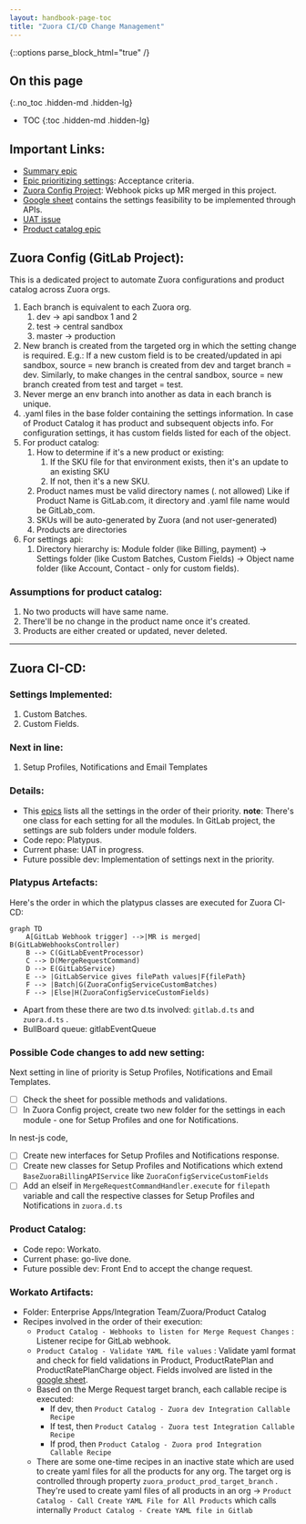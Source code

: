 ```yaml
---
layout: handbook-page-toc
title: "Zuora CI/CD Change Management"
---
```


{::options parse_block_html="true" /}

<link rel="stylesheet" type="text/css" href="/stylesheets/biztech.css" />

## On this page
{:.no_toc .hidden-md .hidden-lg}

- TOC
{:toc .hidden-md .hidden-lg}

## Important Links:

- [Summary epic](https://gitlab.com/groups/gitlab-com/business-technology/enterprise-apps/-/epics/274)
- [Epic prioritizing settings](https://gitlab.com/groups/gitlab-com/-/epics/1532#priorities): Acceptance criteria.
- [Zuora Config Project](https://gitlab.com/gitlab-com/business-technology/enterprise-apps/financeops/zuora-config): Webhook picks up MR merged in this project.
- [Google sheet](https://gitlab.com/gitlab-com/business-technology/enterprise-apps/financeops/finance-systems/-/issues/574) contains the settings feasibility to be implemented through APIs.
- [UAT issue](https://gitlab.com/groups/gitlab-com/business-technology/enterprise-apps/integrations/-/epics/3)
- [Product catalog epic](https://gitlab.com/groups/gitlab-com/business-technology/enterprise-apps/integrations/-/epics/3)

## Zuora Config (GitLab Project):

This is a dedicated project to automate Zuora configurations and product catalog across Zuora orgs.
1. Each branch is equivalent to each Zuora org.
	1. dev -> api sandbox 1 and 2
	2. test -> central sandbox
	3. master -> production
2. New branch is created from the targeted org in which the setting change is required. E.g.: If a new custom field is to be created/updated in api sandbox, source = new branch is created from dev and target branch = dev. Similarly, to make changes in the central sandbox, source = new branch created from test and target = test.
3. Never merge an env branch into another as data in each branch is unique.
4. .yaml files in the base folder containing the settings information. In case of Product Catalog it has product and subsequent objects info. For configuration settings, it has custom fields listed for each of the object.
5. For product catalog:
	1. How to determine if it's a new product or existing:
		1. If the SKU file for that environment exists, then it's an update to an existing SKU
		2. If not, then it's a new SKU.
	2. Product names must be valid directory names (. not allowed) Like if Product Name is GitLab.com, it directory and .yaml file name would be GitLab_com.
	3. SKUs will be auto-generated by Zuora (and not user-generated)
	4. Products are directories
6. For settings api:
	1. Directory hierarchy is: Module folder (like Billing, payment) -> Settings folder (like Custom Batches, Custom Fields) -> Object name folder (like Account, Contact - only for custom fields).

### Assumptions for product catalog:

1. No two products will have same name.
2. There'll be no change in the product name once it's created.
3. Products are either created or updated, never deleted.
---

## Zuora CI-CD:

### Settings Implemented:

1. Custom Batches.
2. Custom Fields.

### Next in line:

1. Setup Profiles, Notifications and Email Templates

### Details:

- This [epics](https://gitlab.com/groups/gitlab-com/-/epics/1532#priorities) lists all the settings in the order of their priority.
**note**: There's one class for each setting for all the modules. In GitLab project, the settings are sub folders under module folders.
- Code repo: Platypus.
- Current phase: UAT in progress.
- Future possible dev: Implementation of settings next in the priority.

### Platypus Artefacts:

Here's the order in which the platypus classes are executed for Zuora CI-CD:

```mermaid
graph TD
    A[GitLab Webhook trigger] -->|MR is merged| B(GitLabWebhooksController)
    B --> C(GitLabEventProcessor)
    C --> D(MergeRequestCommand)
    D --> E(GitLabService)
    E --> |GitLabService gives filePath values|F{filePath}
    F --> |Batch|G(ZuoraConfigServiceCustomBatches)
    F --> |Else|H(ZuoraConfigServiceCustomFields)

```

- Apart from these there are two d.ts involved: `gitlab.d.ts` and `zuora.d.ts` .
- BullBoard queue: gitlabEventQueue

### Possible Code changes to add new setting:

Next setting in line of priority is Setup Profiles, Notifications and Email Templates.
- [ ] Check the sheet for possible methods and validations.
- [ ] In Zuora Config project, create two new folder for the settings in each module - one for Setup Profiles and one for Notifications.

In nest-js code,
- [ ] Create new interfaces for  Setup Profiles and Notifications response.
- [ ] Create new classes for Setup Profiles and Notifications which extend `BaseZuoraBillingAPIService` like `ZuoraConfigServiceCustomFields`
- [ ] Add an elseif in `MergeRequestCommandHandler.execute` for `filepath` variable and call the respective classes for Setup Profiles and Notifications in `zuora.d.ts`

### Product Catalog:

- Code repo: Workato.
- Current phase: go-live done.
- Future possible dev: Front End to accept the change request.

### Workato Artifacts:

- Folder: Enterprise Apps/Integration Team/Zuora/Product Catalog
- Recipes involved in the order of their execution:
	- `Product Catalog - Webhooks to listen for Merge Request Changes` : Listener recipe for GitLab webhook.
	- `Product Catalog - Validate YAML file values` : Validate yaml format and check for field validations in Product, ProductRatePlan and ProductRatePlanCharge object. Fields involved are listed in the [google sheet](https://docs.google.com/spreadsheets/d/1OLCITDYKEh0kyL4U6h_EDAuKykgt34PcGe9lvPC71V0/edit#gid=532126520).
	- Based on the Merge Request target branch, each callable recipe is executed:
		- If dev, then `Product Catalog - Zuora dev Integration Callable Recipe`
		- If test, then `Product Catalog - Zuora test Integration Callable Recipe`
		- If prod, then `Product Catalog - Zuora prod Integration Callable Recipe`
	- There are some one-time recipes in an inactive state which are used to create yaml files for all the products for any org. The target org is controlled through property `zuora_product_prod_target_branch` .  They're used to create yaml files of all products in an org -> `Product Catalog - Call Create YAML File for All Products`  which calls internally `Product Catalog - Create YAML file in Gitlab`
